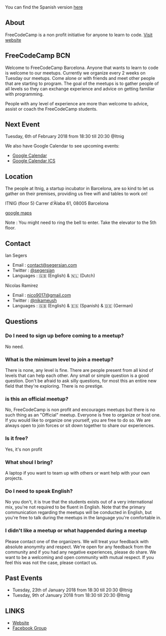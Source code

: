 You can find the Spanish version [here](https://segersian.github.io/freecodecampbcn/spa.html)

## About

FreeCodeCamp is a non profit initiative for anyone to learn to code. [Visit website](https://www.freecodecamp.org/)

## FreeCodeCamp BCN

Welcome to FreeCodeCamp Barcelona. Anyone that wants to learn to code is welcome to our meetups. Currently we organize every 2 weeks on Tuesday our meetups. Come alone or with friends and meet other people that are starting to program. The goal of the meetups is to gather people of all levels so they can exchange experience and advice on getting familiar with programming.

People with any level of experience are more than welcome to advice, assist or coach the FreeCodeCamp students. 

## Next Event
Tuesday, 6th of February 2018 from 18:30 till 20:30 @Itnig

We also have Google Calendar to see upcoming events:
 - [Google Calendar](https://calendar.google.com/calendar/b/1?cid=OG9ma3E2dHJkb3Nvb2tkbTZlM2JnZWFrZ2NAZ3JvdXAuY2FsZW5kYXIuZ29vZ2xlLmNvbQ)
 - [Google Calendar ICS](https://calendar.google.com/calendar/ical/8ofkq6trdosookdm6e3bgeakgc%40group.calendar.google.com/public/basic.ics)

## Location
The people at Itnig, a startup incubator in Barcelona, are so kind to let us gather on their premises, providing us free wifi and tables to work on!

ITNIG (floor 5)
Carrer d'Àlaba 61, 
08005 Barcelona

[google maps](https://goo.gl/maps/yeix8tqJF7M2)

Note : You might need to ring the bell to enter. Take the elevator to the 5th floor.

## Contact

Ian Segers

- Email : contact@segersian.com
- Twitter : [@segersian](https://twitter.com/SegersIan)
- Languages : 🇬🇧 (English) & 🇳🇱 (Dutch)

Nicolas Ramirez 

- Email : nico9017@gmail.com
- Twitter : [@nikameush](https://twitter.com/nikameush)
- Languages : 🇬🇧 (English) & 🇪🇸 (Spanish) & 🇩🇪 (German)

## Questions

### Do I need to sign up before coming to a meetup?
No need.

### What is the minimum level to join a meetup?
There is none, any level is fine. There are people present from all kind of levels that can help each other. Any small or simple question is a good question. Don't be afraid to ask silly questions, for most this an entire new field that they're exploring. There is no prestige.

### is this an official meetup?
No, FreeCodeCamp is non profit and encourages meetups but there is no such thing as an "Official" meetup. Everyone is free to organize or host one. If you would like to organize one yourself, you are free to do so. We are always open to join forces or sit down together to share our experiences.

### Is it free?
Yes, it's non profit

### What shoul I bring?
A laptop if you want to team up with others or want help with your own projects.

### Do I need to speak English?
No you don't, it is true that the students exists out of a very international mix, you're not required to be fluent in English. Note that the primary communication regarding the meetups will be conducted in English, but you're free to talk during the meetups in the language you're comfortable in.

### I didn't like a meetup or what happended during a meetup
Please contact one of the organizers. We will treat your feedback with absolute anonymity and respect. We're open for any feedback from the community and if you had any negative experiences, please do share. We want to be a welcoming and open community with mutual respect. If you feel this was not the case, please contact us.

## Past Events
- Tuesday, 23th of January 2018 from 18:30 till 20:30 @Itnig
- Tuesday, 9th of January 2018 from 18:30 till 20:30 @Itnig

## LINKS
- [Website](https://www.freecodecamp.org/)
- [Facebook Group](https://www.facebook.com/groups/free.code.camp.barcelona/?ref=br_rs)
